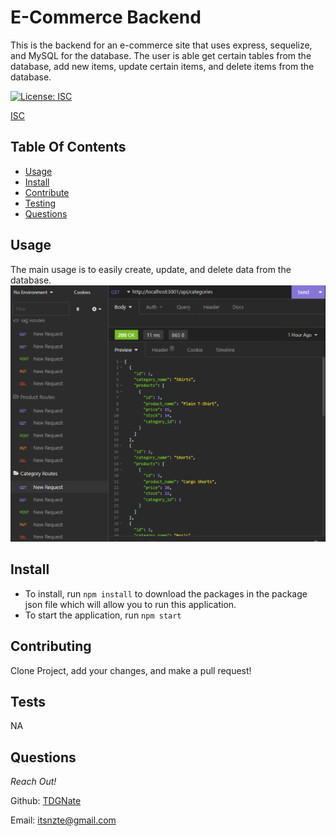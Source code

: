 # E-Commerce Backend

This is the backend for an e-commerce site that uses express, sequelize, and MySQL for the database. The user is able get certain tables from the database, add new items, update certain items, and delete items from the database.

[![License: ISC](https://img.shields.io/badge/License-ISC-blue.svg)](https://opensource.org/licenses/ISC)

[ISC](https://choosealicense.com/licenses/isc/)

## Table Of Contents

- [Usage](#usage)
- [Install](#install)
- [Contribute](#contributing)
- [Testing](#tests)
- [Questions](#questions)

## Usage

The main usage is to easily create, update, and delete data from the database.
</br>
<img src="./Assets/img/insomnia.png" alt="insomnia screenshot">

## Install

- To install, run `npm install` to download the packages in the package json file which will allow you to run this application.
- To start the application, run `npm start`

## Contributing

Clone Project, add your changes, and make a pull request!

## Tests

NA

## Questions

_Reach Out!_

Github: [TDGNate](https://github.com/TDGNate)

Email: itsnzte@gmail.com
